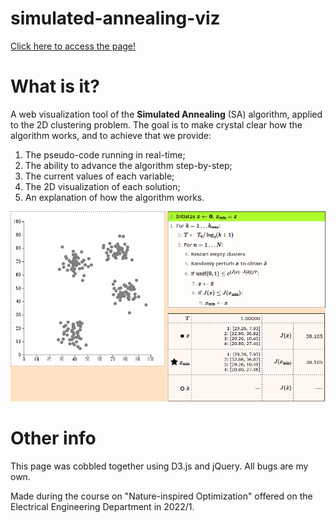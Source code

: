 # simulated-annealing-viz

[Click here to access the page!](https://vgarciasc.github.io/simulated-annealing-viz/)

# What is it? 

A web visualization tool of the **Simulated Annealing** (SA) algorithm, applied to the 2D clustering problem. The goal is to make crystal clear how the algorithm works, and to achieve that we provide:

1. The pseudo-code running in real-time;
2. The ability to advance the algorithm step-by-step;
3. The current values of each variable;
4. The 2D visualization of each solution;
5. An explanation of how the algorithm works.

![](simulated_annealing_viz_2.gif)

# Other info

This page was cobbled together using D3.js and jQuery. All bugs are my own.

Made during the course on "Nature-inspired Optimization" offered on the Electrical Engineering Department in 2022/1.
